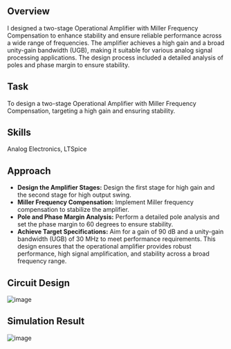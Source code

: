 ## Overview
I designed a two-stage Operational Amplifier with Miller Frequency Compensation to enhance stability and ensure reliable performance across a wide range of frequencies. The amplifier achieves a high gain and a broad unity-gain bandwidth (UGB), making it suitable for various analog signal processing applications. The design process included a detailed analysis of poles and phase margin to ensure stability.

## Task
To design a two-stage Operational Amplifier with Miller Frequency Compensation, targeting a high gain and ensuring stability.

## Skills
Analog Electronics, LTSpice

## Approach
+ **Design the Amplifier Stages:** Design the first stage for high gain and the second stage for high output swing.
+ **Miller Frequency Compensation:** Implement Miller frequency compensation to stabilize the amplifier.
+ **Pole and Phase Margin Analysis:** Perform a detailed pole analysis and set the phase margin to 60 degrees to ensure stability.
+ **Achieve Target Specifications:** Aim for a gain of 90 dB and a unity-gain bandwidth (UGB) of 30 MHz to meet performance requirements.
This design ensures that the operational amplifier provides robust performance, high signal amplification, and stability across a broad frequency range.

## Circuit Design
![image](https://github.com/user-attachments/assets/eec4582c-c99b-4688-b549-47026fd1695f)

## Simulation Result
![image](https://github.com/user-attachments/assets/50fa781f-dc92-4be9-8063-9d2ec4848579)
